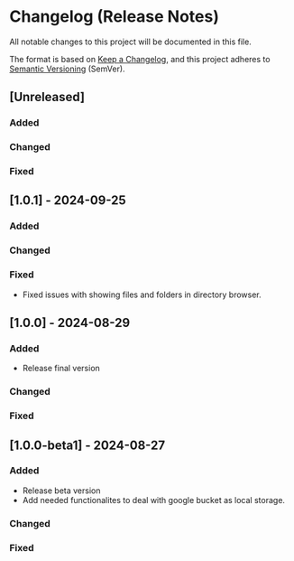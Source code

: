 # Changelog (Release Notes)

All notable changes to this project will be documented in this file.

The format is based on [Keep a Changelog](https://keepachangelog.com/en/1.1.0/),
and this project adheres to [Semantic Versioning](https://semver.org/spec/v2.0.0.html) (SemVer).

## [Unreleased]

### Added
### Changed
### Fixed

## [1.0.1] - 2024-09-25

### Added
### Changed

### Fixed

- Fixed issues with showing files and folders in directory browser.

## [1.0.0] - 2024-08-29

### Added

- Release final version

### Changed
### Fixed

## [1.0.0-beta1] - 2024-08-27

### Added

- Release beta version
- Add needed functionalites to deal with google bucket as local storage.

### Changed
### Fixed